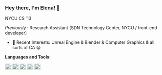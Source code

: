 ### Hey there, I'm [Elena](https://nanlioniya.github.io)! 👋
<p>NYCU CS '13</p>

_Previously_ :  Research Assistant (SDN Technology Center, NYCU / front-end developer)
<br>
- 🌱 Recent Interests: Unreal Engine & Blender & Computer Graphics & all sorts of CA 😀   

**Languages and Tools:**  

<code><img height="20" src="https://raw.githubusercontent.com/isocpp/logos/master/cpp_logo.png"></code>
<code><img height="20" src="https://www.freepnglogos.com/uploads/html5-logo-png/html5-logo-html-logo-0.png"></code>
<code><img height="20" src="https://cdn-icons-png.flaticon.com/512/732/732190.png"></code>
<code><img height="20" src="https://cdn-icons-png.flaticon.com/512/5968/5968292.png"></code>  <code><img height="20" src="https://cdn-icons-png.flaticon.com/512/5968/5968350.png"></code>  
